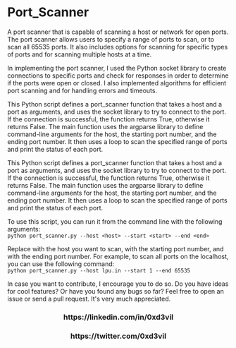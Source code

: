 # Port_Scanner
A port scanner that is capable of scanning a host or network for open ports. The port scanner allows users to specify a range of ports to scan, or to scan all 65535 ports. It also includes options for scanning for specific types of ports and for scanning multiple hosts at a time.

In implementing the port scanner, I used the Python socket library to create connections to specific ports and check for responses in order to determine if the ports were open or closed. I also implemented algorithms for efficient port scanning and for handling errors and timeouts.

This Python script defines a port_scanner function that takes a host and a port as arguments, and uses the socket library to try to connect to the port. If the connection is successful, the function returns True, otherwise it returns False. The main function uses the argparse library to define command-line arguments for the host, the starting port number, and the ending port number. It then uses a loop to scan the specified range of ports and print the status of each port.

This Python script defines a port_scanner function that takes a host and a port as arguments, and uses the socket library to try to connect to the port. If the connection is successful, the function returns True, otherwise it returns False. The main function uses the argparse library to define command-line arguments for the host, the starting port number, and the ending port number. It then uses a loop to scan the specified range of ports and print the status of each port.

To use this script, you can run it from the command line with the following arguments:<br>
```python port_scanner.py --host <host> --start <start> --end <end>```

Replace <host> with the host you want to scan, <start> with the starting port number, and <end> with the ending port number. For example, to scan all ports on the localhost, you can use the following command:</br>
```python port_scanner.py --host lpu.in --start 1 --end 65535```
  
In case you want to contribute, I encourage you to do so. Do you have ideas for cool features? Or have you found any bugs so far? Feel free to open an issue or send a pull request. It's very much appreciated.
  
<div align="center">  
<h3>https://linkedin.com/in/0xd3vil</h3>  
<h3>https://twitter.com/0xd3vil</h3>
  
